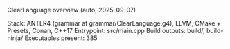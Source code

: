 ClearLanguage overview (auto, 2025-09-07)

Stack: ANTLR4 (grammar at grammar/ClearLanguage.g4), LLVM, CMake + Presets, Conan, C++17
Entrypoint: src/main.cpp
Build outputs: build/, build-ninja/
Executables present: 385
